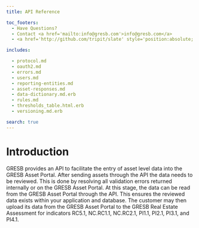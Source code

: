 ```yaml
---
title: API Reference

toc_footers:
  - Have Questions?
  - Contact <a href='mailto:info@gresb.com'>info@gresb.com</a>
  - <a href='http://github.com/tripit/slate' style='position:absolute; bottom:5px;'>Documentation Powered by Slate</a>

includes:

  - protocol.md
  - oauth2.md
  - errors.md
  - users.md
  - reporting-entities.md
  - asset-responses.md
  - data-dictionary.md.erb
  - rules.md
  - thresholds_table.html.erb
  - versioning.md.erb

search: true
---
```


# Introduction

GRESB provides an API to facilitate the entry of asset level data into the
GRESB Asset Portal. 
After sending assets through the API the data needs to be reviewed. 
This is done by resolving all validation errors returned internally or on the 
GRESB Asset Portal.
At this stage, the data can be read from the GRESB Asset Portal through the API.
This ensures the reviewed data exists within your application and database.
The customer may then upload its data from the GRESB Asset Portal to the GRESB
Real Estate Assessment for indicators RC5.1, NC.RC1.1, NC.RC2.1, PI1.1, PI2.1, 
PI3.1, and PI4.1.